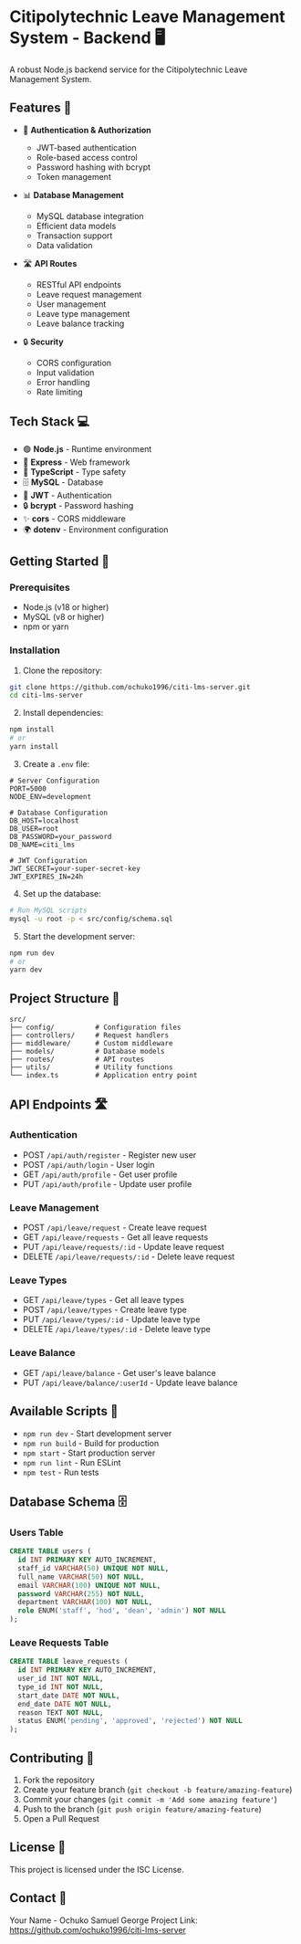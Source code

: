 # Citipolytechnic Leave Management System - Backend 🖥️

A robust Node.js backend service for the Citipolytechnic Leave Management System.

## Features 🌟

- 🔐 **Authentication & Authorization**

  - JWT-based authentication
  - Role-based access control
  - Password hashing with bcrypt
  - Token management

- 📊 **Database Management**

  - MySQL database integration
  - Efficient data models
  - Transaction support
  - Data validation

- 🛣️ **API Routes**

  - RESTful API endpoints
  - Leave request management
  - User management
  - Leave type management
  - Leave balance tracking

- 🔒 **Security**
  - CORS configuration
  - Input validation
  - Error handling
  - Rate limiting

## Tech Stack 💻

- 🟢 **Node.js** - Runtime environment
- 🚂 **Express** - Web framework
- 🎯 **TypeScript** - Type safety
- 🗄️ **MySQL** - Database
- 🔑 **JWT** - Authentication
- 🔒 **bcrypt** - Password hashing
- ✨ **cors** - CORS middleware
- 🌍 **dotenv** - Environment configuration

## Getting Started 🚀

### Prerequisites

- Node.js (v18 or higher)
- MySQL (v8 or higher)
- npm or yarn

### Installation

1. Clone the repository:

```bash
git clone https://github.com/ochuko1996/citi-lms-server.git
cd citi-lms-server
```

2. Install dependencies:

```bash
npm install
# or
yarn install
```

3. Create a `.env` file:

```env
# Server Configuration
PORT=5000
NODE_ENV=development

# Database Configuration
DB_HOST=localhost
DB_USER=root
DB_PASSWORD=your_password
DB_NAME=citi_lms

# JWT Configuration
JWT_SECRET=your-super-secret-key
JWT_EXPIRES_IN=24h
```

4. Set up the database:

```bash
# Run MySQL scripts
mysql -u root -p < src/config/schema.sql
```

5. Start the development server:

```bash
npm run dev
# or
yarn dev
```

## Project Structure 📁

```
src/
├── config/          # Configuration files
├── controllers/     # Request handlers
├── middleware/      # Custom middleware
├── models/          # Database models
├── routes/          # API routes
├── utils/           # Utility functions
└── index.ts         # Application entry point
```

## API Endpoints 🛣️

### Authentication

- POST `/api/auth/register` - Register new user
- POST `/api/auth/login` - User login
- GET `/api/auth/profile` - Get user profile
- PUT `/api/auth/profile` - Update user profile

### Leave Management

- POST `/api/leave/request` - Create leave request
- GET `/api/leave/requests` - Get all leave requests
- PUT `/api/leave/requests/:id` - Update leave request
- DELETE `/api/leave/requests/:id` - Delete leave request

### Leave Types

- GET `/api/leave/types` - Get all leave types
- POST `/api/leave/types` - Create leave type
- PUT `/api/leave/types/:id` - Update leave type
- DELETE `/api/leave/types/:id` - Delete leave type

### Leave Balance

- GET `/api/leave/balance` - Get user's leave balance
- PUT `/api/leave/balance/:userId` - Update leave balance

## Available Scripts 📝

- `npm run dev` - Start development server
- `npm run build` - Build for production
- `npm start` - Start production server
- `npm run lint` - Run ESLint
- `npm test` - Run tests

## Database Schema 🗄️

### Users Table

```sql
CREATE TABLE users (
  id INT PRIMARY KEY AUTO_INCREMENT,
  staff_id VARCHAR(50) UNIQUE NOT NULL,
  full_name VARCHAR(50) NOT NULL,
  email VARCHAR(100) UNIQUE NOT NULL,
  password VARCHAR(255) NOT NULL,
  department VARCHAR(100) NOT NULL,
  role ENUM('staff', 'hod', 'dean', 'admin') NOT NULL
);
```

### Leave Requests Table

```sql
CREATE TABLE leave_requests (
  id INT PRIMARY KEY AUTO_INCREMENT,
  user_id INT NOT NULL,
  type_id INT NOT NULL,
  start_date DATE NOT NULL,
  end_date DATE NOT NULL,
  reason TEXT NOT NULL,
  status ENUM('pending', 'approved', 'rejected') NOT NULL
);
```

## Contributing 🤝

1. Fork the repository
2. Create your feature branch (`git checkout -b feature/amazing-feature`)
3. Commit your changes (`git commit -m 'Add some amazing feature'`)
4. Push to the branch (`git push origin feature/amazing-feature`)
5. Open a Pull Request

## License 📄

This project is licensed under the ISC License.

## Contact 📧

Your Name - Ochuko Samuel George
Project Link: https://github.com/ochuko1996/citi-lms-server
